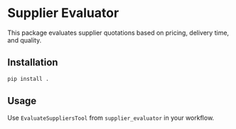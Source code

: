 # Supplier Evaluator

This package evaluates supplier quotations based on pricing, delivery time, and quality.

## Installation

```bash
pip install .
```

## Usage

Use `EvaluateSuppliersTool` from `supplier_evaluator` in your workflow.
